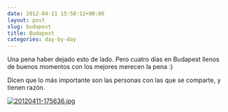 ```yaml
---
date: 2012-04-11 15:58:12+00:00
layout: post
slug: budapest
title: Budapest
categories: day-by-day
---
```


Una pena haber dejado esto de lado. Pero cuatro días en Budapest llenos de buenos momentos con los mejores merecen la pena :)

Dicen que lo más importante son las personas con las que se comparte, y tienen razón.

[![20120411-175636.jpg](http://blog.migueljulian.com/wp-content/uploads/20120411-175636.jpg)](http://blog.migueljulian.com/wp-content/uploads/20120411-175636.jpg)
